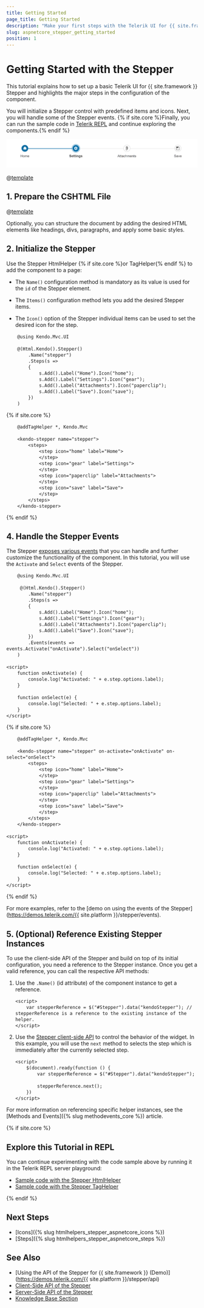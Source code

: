```yaml
---
title: Getting Started
page_title: Getting Started
description: "Make your first steps with the Telerik UI for {{ site.framework }} Stepper component by following a complete step-by-step tutorial."
slug: aspnetcore_stepper_getting_started
position: 1
---
```


# Getting Started with the Stepper

This tutorial explains how to set up a basic Telerik UI for {{ site.framework }} Stepper and highlights the major steps in the configuration of the component.

You will initialize a Stepper control with predefined items and icons. Next, you will handle some of the Stepper events. {% if site.core %}Finally, you can run the sample code in [Telerik REPL](https://netcorerepl.telerik.com/) and continue exploring the components.{% endif %}

 ![Sample Telerik UI for {{ site.framework }} Stepper](./images/stepper-getting-started.png)

@[template](/_contentTemplates/core/getting-started-prerequisites.md#repl-component-gs-prerequisites)

## 1. Prepare the CSHTML File

@[template](/_contentTemplates/core/getting-started-directives.md#gs-adding-directives)

Optionally, you can structure the document by adding the desired HTML elements like headings, divs, paragraphs, and apply some basic styles.

## 2. Initialize the Stepper

Use the Stepper HtmlHelper {% if site.core %}or TagHelper{% endif %} to add the component to a page:

* The `Name()` configuration method is mandatory as its value is used for the `id` of the Stepper element.

* The `Items()` configuration method lets you add the desired Stepper items.

* The `Icon()` option of the Stepper individual items can be used to set the desired icon for the step.


```HtmlHelper
    @using Kendo.Mvc.UI

    @(Html.Kendo().Stepper()
        .Name("stepper")
        .Steps(s =>
        {
            s.Add().Label("Home").Icon("home");
            s.Add().Label("Settings").Icon("gear");
            s.Add().Label("Attachments").Icon("paperclip");
            s.Add().Label("Save").Icon("save");
        })
    )
```
{% if site.core %}
```TagHelper
    @addTagHelper *, Kendo.Mvc

    <kendo-stepper name="stepper">
        <steps>
            <step icon="home" label="Home">
            </step>
            <step icon="gear" label="Settings">
            </step>
            <step icon="paperclip" label="Attachments">
            </step>
            <step icon="save" label="Save">
            </step>
        </steps>
    </kendo-stepper>    
```
{% endif %}

## 4. Handle the Stepper Events

The Stepper [exposes various events](/api/kendo.mvc.ui.fluent/steppereventbuilder) that you can handle and further customize the functionality of the component. In this tutorial, you will use the `Activate` and `Select` events of the Stepper.

```HtmlHelper
    @using Kendo.Mvc.UI

     @(Html.Kendo().Stepper()
        .Name("stepper")
        .Steps(s =>
        {
            s.Add().Label("Home").Icon("home");
            s.Add().Label("Settings").Icon("gear");
            s.Add().Label("Attachments").Icon("paperclip");
            s.Add().Label("Save").Icon("save");
        })
        .Events(events => events.Activate("onActivate").Select("onSelect"))
    )

<script>
    function onActivate(e) {
        console.log("Activated: " + e.step.options.label);
    }

    function onSelect(e) {
        console.log("Selected: " + e.step.options.label);
    }
</script>
```
{% if site.core %}
```TagHelper
    @addTagHelper *, Kendo.Mvc

    <kendo-stepper name="stepper" on-activate="onActivate" on-select="onSelect">
        <steps>
            <step icon="home" label="Home">
            </step>
            <step icon="gear" label="Settings">
            </step>
            <step icon="paperclip" label="Attachments">
            </step>
            <step icon="save" label="Save">
            </step>
        </steps>
    </kendo-stepper>

<script>
    function onActivate(e) {
        console.log("Activated: " + e.step.options.label);
    }

    function onSelect(e) {
        console.log("Selected: " + e.step.options.label);
    }
</script>
```
{% endif %}

For more examples, refer to the [demo on using the events of the Stepper](https://demos.telerik.com/{{ site.platform }}/stepper/events).

## 5. (Optional) Reference Existing Stepper Instances

To use the client-side API of the Stepper and build on top of its initial configuration, you need a reference to the Stepper instance. Once you get a valid reference, you can call the respective API methods:

1. Use the `.Name()` (id attribute) of the component instance to get a reference.

    ```script
    <script>
        var stepperReference = $("#Stepper").data("kendoStepper"); // stepperReference is a reference to the existing instance of the helper.
    </script>
    ```

1. Use the [Stepper client-side API](https://docs.telerik.com/kendo-ui/api/javascript/ui/stepper#methods) to control the behavior of the widget. In this example, you will use the `next` method to selects the step which is immediately after the currently selected step.

    ```script
    <script>
        $(document).ready(function () {
            var stepperReference = $("#Stepper").data("kendoStepper");

            stepperReference.next();
        })
    </script>
    ```

For more information on referencing specific helper instances, see the [Methods and Events]({% slug methodevents_core %}) article.

{% if site.core %}
## Explore this Tutorial in REPL

You can continue experimenting with the code sample above by running it in the Telerik REPL server playground:

* [Sample code with the Stepper HtmlHelper](https://netcorerepl.telerik.com/wyabYrGF14Wl1PNC23)
* [Sample code with the Stepper TagHelper](https://netcorerepl.telerik.com/QSOlOLmv15y0snya08)

{% endif %}

## Next Steps

* [Icons]({% slug htmlhelpers_stepper_aspnetcore_icons %})
* [Steps]({% slug htmlhelpers_stepper_aspnetcore_steps %})

## See Also

* [Using the API of the Stepper for {{ site.framework }} (Demo)](https://demos.telerik.com/{{ site.platform }}/stepper/api)
* [Client-Side API of the Stepper](https://docs.telerik.com/kendo-ui/api/javascript/ui/stepper)
* [Server-Side API of the Stepper](/api/stepper)
* [Knowledge Base Section](/knowledge-base)

